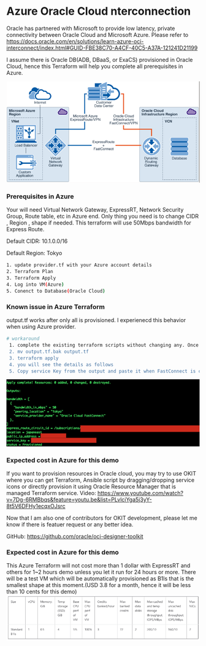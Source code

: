 # Azure Oracle Cloud nterconnection

Oracle has partnered with Microsoft to provide low latency, private connectivity between Oracle Cloud and Microsoft Azure. 
Please refer to https://docs.oracle.com/en/solutions/learn-azure-oci-interconnect/index.html#GUID-FBE38C70-A4CF-40C5-A37A-121241D21199


I assume there is Oracle DB(ADB, DBaaS, or ExaCS) provisioned in Oracle Cloud, hence this Terraform will help you complete all prerequisites in Azure. 

![](images/overview.png)

### Prerequisites in Azure

Your will need Virtual Network Gateway, ExpressRT, Network Security Group, Route table, etc in Azure end. 
Only thing you need is to change CIDR , Region , shape if needed. 
This terraform will use 50Mbps bandwidth for Express Route.

Default CIDR: 10.1.0.0/16

Default Region: Tokyo

```sh
1. update provider.tf with your Azure account details
2. Terraform Plan
3. Terraform Apply
4. Log into VM(Azure) 
5. Conenct to Database(Oracle Cloud) 
```

### Known issue in Azure Terraform
output.tf works after only all is provisioned. I experienecd this behavior when using Azure provider. 

```sh
# workaround
 1. complete the existing terraform scripts without changing any. Once it's done, please go to step #2.
 2. mv output.tf.bak output.tf
 3. terraform apply
 4. you will see the details as follows
 5. Copy service Key from the output and paste it when FastConnect is created in Oracle Cloud to complete interconnection between FastConnect and ExpressRT

```
 ![](images/output.png)

### Expected cost in Azure for this demo
If you want to provision resources in Oracle cloud, you may try to use OKIT where you can get Terraform, Ansible script by dragging/dropping service icons or directly provision it using Oracle Resource Manager that is managed Terraform service. 
Video: https://www.youtube.com/watch?v=7Dg-6RMBbqs&feature=youtu.be&list=PLvlciYga5j3yY-8t5V6DFHy1ecqxOJsrc

Now that I am also one of contributors for OKIT development, please let me know if there is featuer request or any better idea.

GitHub: https://github.com/oracle/oci-designer-toolkit

### Expected cost in Azure for this demo
This Azure Terraform will not cost more than 1 dollar with ExpressRT and others for 1~2 hours demo unless you let it run for 24 hours or more.
There will be a test VM which will be automatically provisioned as B1ls that is the smallest shape at this moment.(USD 3.8 for a month, hence it will be less than 10 cents for this demo)
![](images/B1ls.png)
